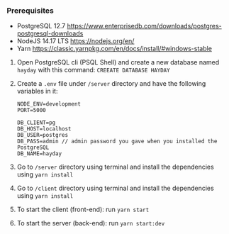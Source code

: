 ### Prerequisites

- PostgreSQL 12.7 https://www.enterprisedb.com/downloads/postgres-postgresql-downloads
- NodeJS 14.17 LTS https://nodejs.org/en/
- Yarn https://classic.yarnpkg.com/en/docs/install/#windows-stable

1. Open PostgreSQL cli (PSQL Shell) and create a new database named `hayday` with this command: `CREEATE DATABASE HAYDAY`
2. Create a `.env` file under `/server` directory and have the following variables in it:

   ```
   NODE_ENV=development
   PORT=5000

   DB_CLIENT=pg
   DB_HOST=localhost
   DB_USER=postgres
   DB_PASS=admin // admin password you gave when you installed the PostgreSQL
   DB_NAME=hayday
   ```

3. Go to `/server` directory using terminal and install the dependencies using `yarn install`

4. Go to `/client` directory using terminal and install the dependencies using `yarn install`

5. To start the client (front-end): run `yarn start`

6. To start the server (back-end): run `yarn start:dev`
